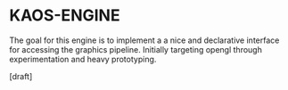 KAOS-ENGINE
====

The goal for this engine is to implement a a nice and declarative interface for accessing the graphics pipeline. 
Initially targeting opengl through experimentation and heavy prototyping.


[draft]